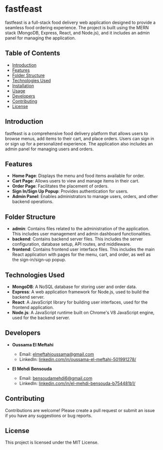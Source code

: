# fastfeast

fastfeast is a full-stack food delivery web application designed to provide a seamless food ordering experience. The project is built using the MERN stack (MongoDB, Express, React, and Node.js), and it includes an admin panel for managing the application.

## Table of Contents
- [Introduction](#introduction)
- [Features](#features)
- [Folder Structure](#folder-structure)
- [Technologies Used](#technologies-used)
- [Installation](#installation)
- [Usage](#usage)
- [Developers](#developers)
- [Contributing](#contributing)
- [License](#license)

## Introduction
fastfeast is a comprehensive food delivery platform that allows users to browse menus, add items to their cart, and place orders. Users can sign in or sign up for a personalized experience. The application also includes an admin panel for managing users and orders.

## Features
- **Home Page**: Displays the menu and food items available for order.
- **Cart Page**: Allows users to view and manage items in their cart.
- **Order Page**: Facilitates the placement of orders.
- **Sign In/Sign Up Popup**: Provides authentication for users.
- **Admin Panel**: Enables administrators to manage users, orders, and other backend operations.

## Folder Structure
- **admin**: Contains files related to the administration of the application. This includes user management and admin dashboard functionalities.
- **backend**: Contains backend server files. This includes the server configuration, database setup, API routes, and middleware.
- **frontend**: Contains frontend user interface files. This includes the main React application with pages for the menu, cart, and order, as well as the sign-in/sign-up popup.

## Technologies Used
- **MongoDB**: A NoSQL database for storing user and order data.
- **Express**: A web application framework for Node.js, used to build the backend server.
- **React**: A JavaScript library for building user interfaces, used for the frontend application.
- **Node.js**: A JavaScript runtime built on Chrome's V8 JavaScript engine, used for the backend server.

## Developers
- **Oussama El Meftahi**
  - Email: [elmeftahioussama@gmail.com](mailto:elmeftahioussama@gmail.com)
  - LinkedIn: [linkedin.com/in/oussama-el-meftahi-501991278/](https://www.linkedin.com/in/oussama-el-meftahi-501991278/)
  
- **El Mehdi Bensouda**
  - Email: [bensoudamehdi6@gmail.com](mailto:bensoudamehdi6@gmail.com)
  - LinkedIn: [linkedin.com/in/el-mehdi-bensouda-b754481b1/](https://www.linkedin.com/in/el-mehdi-bensouda-b754481b1/)

## Contributing
Contributions are welcome! Please create a pull request or submit an issue if you have any suggestions or bug reports.

## License
This project is licensed under the MIT License.
